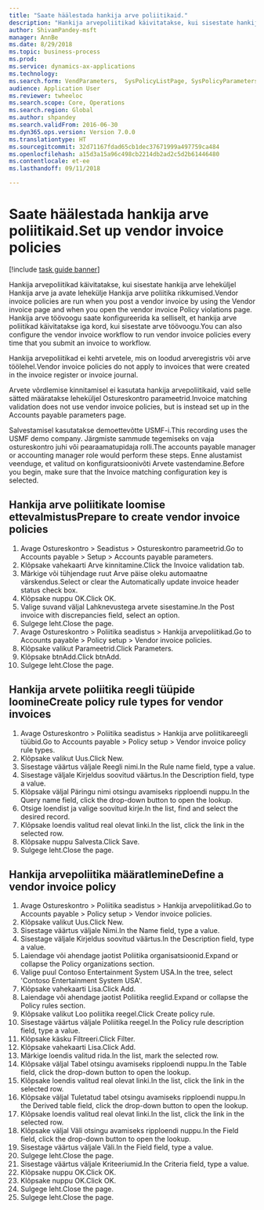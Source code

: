 ```yaml
--- 
title: "Saate häälestada hankija arve poliitikaid."
description: "Hankija arvepoliitikad käivitatakse, kui sisestate hankija arve leheküljel Hankija arve ja avate lehekülje Hankija arve poliitika rikkumised."
author: ShivamPandey-msft
manager: AnnBe
ms.date: 8/29/2018
ms.topic: business-process
ms.prod: 
ms.service: dynamics-ax-applications
ms.technology: 
ms.search.form: VendParameters,  SysPolicyListPage, SysPolicyParameters, SysPolicySourceDocumentRuleType, SysPolicy, SysPolicySourceDocumentRule, SysQueryForm, SysQueryTableLookUp, SysQueryPrefixLookUp, SysQueryFieldLookUp
audience: Application User
ms.reviewer: twheeloc
ms.search.scope: Core, Operations
ms.search.region: Global
ms.author: shpandey
ms.search.validFrom: 2016-06-30
ms.dyn365.ops.version: Version 7.0.0
ms.translationtype: HT
ms.sourcegitcommit: 32d71167fdad65cb1dec37671999a497759ca484
ms.openlocfilehash: a15d3a15a96c498cb2214db2ad2c5d2b61446480
ms.contentlocale: et-ee
ms.lasthandoff: 09/11/2018

---
```

# <a name="set-up-vendor-invoice-policies"></a><span data-ttu-id="8d640-103">Saate häälestada hankija arve poliitikaid.</span><span class="sxs-lookup"><span data-stu-id="8d640-103">Set up vendor invoice policies</span></span>

[!include [task guide banner](../../includes/task-guide-banner.md)]

<span data-ttu-id="8d640-104">Hankija arvepoliitikad käivitatakse, kui sisestate hankija arve leheküljel Hankija arve ja avate lehekülje Hankija arve poliitika rikkumised.</span><span class="sxs-lookup"><span data-stu-id="8d640-104">Vendor invoice policies are run when you post a vendor invoice by using the Vendor invoice page and when you open the vendor invoice Policy violations page.</span></span> <span data-ttu-id="8d640-105">Hankija arve töövoogu saate konfigureerida ka selliselt, et hankija arve poliitikad käivitatakse iga kord, kui sisestate arve töövoogu.</span><span class="sxs-lookup"><span data-stu-id="8d640-105">You can also configure the vendor invoice workflow to run vendor invoice policies every time that you submit an invoice to workflow.</span></span> 

<span data-ttu-id="8d640-106">Hankija arvepoliitikad ei kehti arvetele, mis on loodud arveregistris või arve töölehel.</span><span class="sxs-lookup"><span data-stu-id="8d640-106">Vendor invoice policies do not apply to invoices that were created in the invoice register or invoice journal.</span></span> 

<span data-ttu-id="8d640-107">Arvete võrdlemise kinnitamisel ei kasutata hankija arvepoliitikaid, vaid selle sätted määratakse leheküljel Ostureskontro parameetrid.</span><span class="sxs-lookup"><span data-stu-id="8d640-107">Invoice matching validation does not use vendor invoice policies, but is instead set up in the Accounts payable parameters page.</span></span>

<span data-ttu-id="8d640-108">Salvestamisel kasutatakse demoettevõtte USMF-i.</span><span class="sxs-lookup"><span data-stu-id="8d640-108">This recording uses the USMF demo company.</span></span> <span data-ttu-id="8d640-109">Järgmiste sammude tegemiseks on vaja ostureskontro juhi või pearaamatupidaja rolli.</span><span class="sxs-lookup"><span data-stu-id="8d640-109">The accounts payable manager or accounting manager role would perform these steps.</span></span> <span data-ttu-id="8d640-110">Enne alustamist veenduge, et valitud on konfiguratsioonivõti Arvete vastendamine.</span><span class="sxs-lookup"><span data-stu-id="8d640-110">Before you begin, make sure that the Invoice matching configuration key is selected.</span></span>


## <a name="prepare-to-create-vendor-invoice-policies"></a><span data-ttu-id="8d640-111">Hankija arve poliitikate loomise ettevalmistus</span><span class="sxs-lookup"><span data-stu-id="8d640-111">Prepare to create vendor invoice policies</span></span>
1. <span data-ttu-id="8d640-112">Avage Ostureskontro > Seadistus > Ostureskontro parameetrid.</span><span class="sxs-lookup"><span data-stu-id="8d640-112">Go to Accounts payable > Setup > Accounts payable parameters.</span></span>
2. <span data-ttu-id="8d640-113">Klõpsake vahekaarti Arve kinnitamine.</span><span class="sxs-lookup"><span data-stu-id="8d640-113">Click the Invoice validation tab.</span></span>
3. <span data-ttu-id="8d640-114">Märkige või tühjendage ruut Arve päise oleku automaatne värskendus.</span><span class="sxs-lookup"><span data-stu-id="8d640-114">Select or clear the Automatically update invoice header status check box.</span></span>
4. <span data-ttu-id="8d640-115">Klõpsake nuppu OK.</span><span class="sxs-lookup"><span data-stu-id="8d640-115">Click OK.</span></span>
5. <span data-ttu-id="8d640-116">Valige suvand väljal Lahknevustega arvete sisestamine.</span><span class="sxs-lookup"><span data-stu-id="8d640-116">In the Post invoice with discrepancies field, select an option.</span></span>
6. <span data-ttu-id="8d640-117">Sulgege leht.</span><span class="sxs-lookup"><span data-stu-id="8d640-117">Close the page.</span></span>
7. <span data-ttu-id="8d640-118">Avage Ostureskontro > Poliitika seadistus > Hankija arvepoliitikad.</span><span class="sxs-lookup"><span data-stu-id="8d640-118">Go to Accounts payable > Policy setup > Vendor invoice policies.</span></span>
8. <span data-ttu-id="8d640-119">Klõpsake valikut Parameetrid.</span><span class="sxs-lookup"><span data-stu-id="8d640-119">Click Parameters.</span></span>
9. <span data-ttu-id="8d640-120">Klõpsake btnAdd.</span><span class="sxs-lookup"><span data-stu-id="8d640-120">Click btnAdd.</span></span>
10. <span data-ttu-id="8d640-121">Sulgege leht.</span><span class="sxs-lookup"><span data-stu-id="8d640-121">Close the page.</span></span>

## <a name="create-policy-rule-types-for-vendor-invoices"></a><span data-ttu-id="8d640-122">Hankija arvete poliitika reegli tüüpide loomine</span><span class="sxs-lookup"><span data-stu-id="8d640-122">Create policy rule types for vendor invoices</span></span>
1. <span data-ttu-id="8d640-123">Avage Ostureskontro > Poliitika seadistus > Hankija arve poliitikareegli tüübid.</span><span class="sxs-lookup"><span data-stu-id="8d640-123">Go to Accounts payable > Policy setup > Vendor invoice policy rule types.</span></span>
2. <span data-ttu-id="8d640-124">Klõpsake valikut Uus.</span><span class="sxs-lookup"><span data-stu-id="8d640-124">Click New.</span></span>
3. <span data-ttu-id="8d640-125">Sisestage väärtus väljale Reegli nimi.</span><span class="sxs-lookup"><span data-stu-id="8d640-125">In the Rule name field, type a value.</span></span>
4. <span data-ttu-id="8d640-126">Sisestage väljale Kirjeldus soovitud väärtus.</span><span class="sxs-lookup"><span data-stu-id="8d640-126">In the Description field, type a value.</span></span>
5. <span data-ttu-id="8d640-127">Klõpsake väljal Päringu nimi otsingu avamiseks ripploendi nuppu.</span><span class="sxs-lookup"><span data-stu-id="8d640-127">In the Query name field, click the drop-down button to open the lookup.</span></span>
6. <span data-ttu-id="8d640-128">Otsige loendist ja valige soovitud kirje.</span><span class="sxs-lookup"><span data-stu-id="8d640-128">In the list, find and select the desired record.</span></span>
7. <span data-ttu-id="8d640-129">Klõpsake loendis valitud real olevat linki.</span><span class="sxs-lookup"><span data-stu-id="8d640-129">In the list, click the link in the selected row.</span></span>
8. <span data-ttu-id="8d640-130">Klõpsake nuppu Salvesta.</span><span class="sxs-lookup"><span data-stu-id="8d640-130">Click Save.</span></span>
9. <span data-ttu-id="8d640-131">Sulgege leht.</span><span class="sxs-lookup"><span data-stu-id="8d640-131">Close the page.</span></span>

## <a name="define-a-vendor-invoice-policy"></a><span data-ttu-id="8d640-132">Hankija arvepoliitika määratlemine</span><span class="sxs-lookup"><span data-stu-id="8d640-132">Define a vendor invoice policy</span></span>
1. <span data-ttu-id="8d640-133">Avage Ostureskontro > Poliitika seadistus > Hankija arvepoliitikad.</span><span class="sxs-lookup"><span data-stu-id="8d640-133">Go to Accounts payable > Policy setup > Vendor invoice policies.</span></span>
2. <span data-ttu-id="8d640-134">Klõpsake valikut Uus.</span><span class="sxs-lookup"><span data-stu-id="8d640-134">Click New.</span></span>
3. <span data-ttu-id="8d640-135">Sisestage väärtus väljale Nimi.</span><span class="sxs-lookup"><span data-stu-id="8d640-135">In the Name field, type a value.</span></span>
4. <span data-ttu-id="8d640-136">Sisestage väljale Kirjeldus soovitud väärtus.</span><span class="sxs-lookup"><span data-stu-id="8d640-136">In the Description field, type a value.</span></span>
5. <span data-ttu-id="8d640-137">Laiendage või ahendage jaotist Poliitika organisatsioonid.</span><span class="sxs-lookup"><span data-stu-id="8d640-137">Expand or collapse the Policy organizations section.</span></span>
6. <span data-ttu-id="8d640-138">Valige puul Contoso Entertainment System USA.</span><span class="sxs-lookup"><span data-stu-id="8d640-138">In the tree, select 'Contoso Entertainment System USA'.</span></span>
7. <span data-ttu-id="8d640-139">Klõpsake vahekaarti Lisa.</span><span class="sxs-lookup"><span data-stu-id="8d640-139">Click Add.</span></span>
8. <span data-ttu-id="8d640-140">Laiendage või ahendage jaotist Poliitika reeglid.</span><span class="sxs-lookup"><span data-stu-id="8d640-140">Expand or collapse the Policy rules section.</span></span>
9. <span data-ttu-id="8d640-141">Klõpsake valikut Loo poliitika reegel.</span><span class="sxs-lookup"><span data-stu-id="8d640-141">Click Create policy rule.</span></span>
10. <span data-ttu-id="8d640-142">Sisestage väärtus väljale Poliitika reegel.</span><span class="sxs-lookup"><span data-stu-id="8d640-142">In the Policy rule description field, type a value.</span></span>
11. <span data-ttu-id="8d640-143">Klõpsake käsku Filtreeri.</span><span class="sxs-lookup"><span data-stu-id="8d640-143">Click Filter.</span></span>
12. <span data-ttu-id="8d640-144">Klõpsake vahekaarti Lisa.</span><span class="sxs-lookup"><span data-stu-id="8d640-144">Click Add.</span></span>
13. <span data-ttu-id="8d640-145">Märkige loendis valitud rida.</span><span class="sxs-lookup"><span data-stu-id="8d640-145">In the list, mark the selected row.</span></span>
14. <span data-ttu-id="8d640-146">Klõpsake väljal Tabel otsingu avamiseks ripploendi nuppu.</span><span class="sxs-lookup"><span data-stu-id="8d640-146">In the Table field, click the drop-down button to open the lookup.</span></span>
15. <span data-ttu-id="8d640-147">Klõpsake loendis valitud real olevat linki.</span><span class="sxs-lookup"><span data-stu-id="8d640-147">In the list, click the link in the selected row.</span></span>
16. <span data-ttu-id="8d640-148">Klõpsake väljal Tuletatud tabel otsingu avamiseks ripploendi nuppu.</span><span class="sxs-lookup"><span data-stu-id="8d640-148">In the Derived table field, click the drop-down button to open the lookup.</span></span>
17. <span data-ttu-id="8d640-149">Klõpsake loendis valitud real olevat linki.</span><span class="sxs-lookup"><span data-stu-id="8d640-149">In the list, click the link in the selected row.</span></span>
18. <span data-ttu-id="8d640-150">Klõpsake väljal Väli otsingu avamiseks ripploendi nuppu.</span><span class="sxs-lookup"><span data-stu-id="8d640-150">In the Field field, click the drop-down button to open the lookup.</span></span>
19. <span data-ttu-id="8d640-151">Sisestage väärtus väljale Väli.</span><span class="sxs-lookup"><span data-stu-id="8d640-151">In the Field field, type a value.</span></span>
20. <span data-ttu-id="8d640-152">Sulgege leht.</span><span class="sxs-lookup"><span data-stu-id="8d640-152">Close the page.</span></span>
21. <span data-ttu-id="8d640-153">Sisestage väärtus väljale Kriteeriumid.</span><span class="sxs-lookup"><span data-stu-id="8d640-153">In the Criteria field, type a value.</span></span>
22. <span data-ttu-id="8d640-154">Klõpsake nuppu OK.</span><span class="sxs-lookup"><span data-stu-id="8d640-154">Click OK.</span></span>
23. <span data-ttu-id="8d640-155">Klõpsake nuppu OK.</span><span class="sxs-lookup"><span data-stu-id="8d640-155">Click OK.</span></span>
24. <span data-ttu-id="8d640-156">Sulgege leht.</span><span class="sxs-lookup"><span data-stu-id="8d640-156">Close the page.</span></span>
25. <span data-ttu-id="8d640-157">Sulgege leht.</span><span class="sxs-lookup"><span data-stu-id="8d640-157">Close the page.</span></span>


